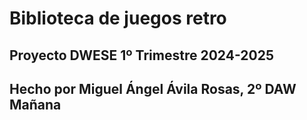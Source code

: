 <h1>Biblioteca de juegos retro</h1>
<h2>Proyecto DWESE 1º Trimestre 2024-2025</h2>
<h2>Hecho por Miguel Ángel Ávila Rosas, 2º DAW Mañana</h2>

